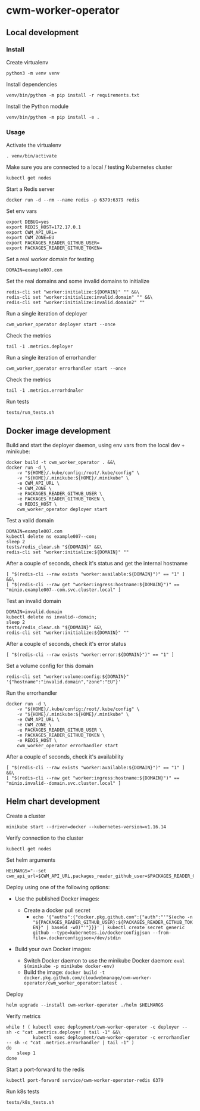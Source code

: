 # cwm-worker-operator

## Local development

### Install

Create virtualenv

```
python3 -m venv venv
```

Install dependencies

```
venv/bin/python -m pip install -r requirements.txt
```

Install the Python module

```
venv/bin/python -m pip install -e .
```

### Usage

Activate the virtualenv

```
. venv/bin/activate
```

Make sure you are connected to a local / testing Kubernetes cluster

```
kubectl get nodes
```

Start a Redis server

```
docker run -d --rm --name redis -p 6379:6379 redis
```

Set env vars

```
export DEBUG=yes
export REDIS_HOST=172.17.0.1
export CWM_API_URL=
export CWM_ZONE=EU
export PACKAGES_READER_GITHUB_USER=
export PACKAGES_READER_GITHUB_TOKEN=
```

Set a real worker domain for testing

```
DOMAIN=example007.com
```

Set the real domains and some invalid domains to initialize

```
redis-cli set "worker:initialize:${DOMAIN}" "" &&\
redis-cli set "worker:initialize:invalid.domain" "" &&\
redis-cli set "worker:initialize:invalid.domain2" ""
```

Run a single iteration of deployer

```
cwm_worker_operator deployer start --once
```

Check the metrics

```
tail -1 .metrics.deployer
```

Run a single iteration of errorhandler

```
cwm_worker_operator errorhandler start --once
```

Check the metrics

```
tail -1 .metrics.errorhdnaler
```

Run tests

```
tests/run_tests.sh
```

## Docker image development

Build and start the deployer daemon, using env vars from the local dev + minikube:

```
docker build -t cwm_worker_operator . &&\
docker run -d \
    -v "${HOME}/.kube/config:/root/.kube/config" \
    -v "${HOME}/.minikube:${HOME}/.minikube" \
    -e CWM_API_URL \
    -e CWM_ZONE \
    -e PACKAGES_READER_GITHUB_USER \
    -e PACKAGES_READER_GITHUB_TOKEN \
    -e REDIS_HOST \
    cwm_worker_operator deployer start
```

Test a valid domain

```
DOMAIN=example007.com
kubectl delete ns example007--com;
sleep 2
tests/redis_clear.sh "${DOMAIN}" &&\
redis-cli set "worker:initialize:${DOMAIN}" ""
```

After a couple of seconds, check it's status and get the internal hostname

```
[ "$(redis-cli --raw exists "worker:available:${DOMAIN}")" == "1" ] &&\
[ "$(redis-cli --raw get "worker:ingress:hostname:${DOMAIN}")" == "minio.example007--com.svc.cluster.local" ]
```

Test an invalid domain

```
DOMAIN=invalid.domain
kubectl delete ns invalid--domain;
sleep 2
tests/redis_clear.sh "${DOMAIN}" &&\
redis-cli set "worker:initialize:${DOMAIN}" ""
```

After a couple of seconds, check it's error status

```
[ "$(redis-cli --raw exists "worker:error:${DOMAIN}")" == "1" ]
```

Set a volume config for this domain

```
redis-cli set "worker:volume:config:${DOMAIN}" '{"hostname":"invalid.domain","zone":"EU"}'
```

Run the errorhandler

```
docker run -d \
    -v "${HOME}/.kube/config:/root/.kube/config" \
    -v "${HOME}/.minikube:${HOME}/.minikube" \
    -e CWM_API_URL \
    -e CWM_ZONE \
    -e PACKAGES_READER_GITHUB_USER \
    -e PACKAGES_READER_GITHUB_TOKEN \
    -e REDIS_HOST \
    cwm_worker_operator errorhandler start
```

After a couple of seconds, check it's availability

```
[ "$(redis-cli --raw exists "worker:available:${DOMAIN}")" == "1" ] &&\
[ "$(redis-cli --raw get "worker:ingress:hostname:${DOMAIN}")" == "minio.invalid--domain.svc.cluster.local" ]
```

## Helm chart development

Create a cluster

```
minikube start --driver=docker --kubernetes-version=v1.16.14
```

Verify connection to the cluster

```
kubectl get nodes
```

Set helm arguments

```
HELMARGS="--set cwm_api_url=$CWM_API_URL,packages_reader_github_user=$PACKAGES_READER_GITHUB_USER,packages_reader_github_token=$PACKAGES_READER_GITHUB_TOKEN"
```

Deploy using one of the following options:

* Use the published Docker images:
  * Create a docker pull secret
    * `echo '{"auths":{"docker.pkg.github.com":{"auth":"'"$(echo -n "${PACKAGES_READER_GITHUB_USER}:${PACKAGES_READER_GITHUB_TOKEN}" | base64 -w0)"'"}}}' | kubectl create secret generic github --type=kubernetes.io/dockerconfigjson --from-file=.dockerconfigjson=/dev/stdin`

* Build your own Docker images:
  * Switch Docker daemon to use the minikube Docker daemon: `eval $(minikube -p minikube docker-env)`
  * Build the image: `docker build -t docker.pkg.github.com/cloudwebmanage/cwm-worker-operator/cwm_worker_operator:latest .`
  
Deploy

```
helm upgrade --install cwm-worker-operator ./helm $HELMARGS
```

Verify metrics

```
while ! ( kubectl exec deployment/cwm-worker-operator -c deployer -- sh -c "cat .metrics.deployer | tail -1" &&\
          kubectl exec deployment/cwm-worker-operator -c errorhandler -- sh -c "cat .metrics.errorhandler | tail -1" )
do
    sleep 1
done
```

Start a port-forward to the redis

```
kubectl port-forward service/cwm-worker-operator-redis 6379
```

Run k8s tests

```
tests/k8s_tests.sh
```